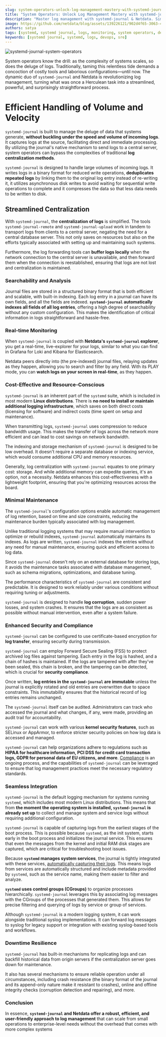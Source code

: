 ```yaml
---
slug: system-operators-unlock-log-management-mastery-with-systemd-journal-and-netdata
title: "System Operators: Unlock Log Management Mastery with systemd-journal and Netdata"
description: "Master log management with systemd-journal & Netdata. Simplify operations with real-time, secure log processing & minimal system overhead."
image: https://github.com/netdata/blog/assets/139226121/902d4f65-3063-44a1-b33b-0300cc3cc773
authors: satya
tags: [systemd, systemd journal, logs, monitoring, system operators, devops]
keywords: [systemd journal, systemd, logs, devops, sre]
---
```


![systemd-journal-system-operators](https://github.com/netdata/blog/assets/139226121/902d4f65-3063-44a1-b33b-0300cc3cc773)

System operators know the drill: as the complexity of systems scales, so does the deluge of logs. Traditionally, taming this relentless tide demands a concoction of costly tools and laborious configurations—until now. The dynamic duo of `systemd-journal` and Netdata is revolutionizing log management, turning what was once a Herculean task into a streamlined, powerful, and surprisingly straightforward process.

<!--truncate-->

# Efficient Handling of Volume and Velocity

`systemd-journal` is built to manage the deluge of data that systems generate, **without buckling under the speed and volume of incoming logs**. It captures logs at the source, facilitating direct and immediate processing. By utilizing the journal's native mechanism to send logs to a central server, system operators can bypass the complexities of traditional **log centralization methods**.

`systemd-journal` is designed to handle large volumes of incoming logs. It writes logs in a binary format for reduced write operations, **deduplicates repeated logs** by linking them to the original log entry instead of re-writing it, it utilizes asynchronous disk writes to avoid waiting for sequential write operations to complete and it compresses the data so that less data needs to be written to disk.

## Streamlined Centralization

With `systemd-journal`, the **centralization of logs** is simplified. The tools `systemd-journal-remote` and `systemd-journal-upload` work in tandem to transport logs from clients to a central server, negating the need for a central database server. This not only saves on resources but also on the efforts typically associated with setting up and maintaining such systems.


Furthermore, the log forwarding tools can **buffer logs locally** when the network connection to the central server is unavailable, and then forward them when the connection is reestablished, ensuring that logs are not lost and centralization is maintained.

### Searchability and Analysis

Journal files are stored in a structured binary format that is both efficient and scalable, with built-in indexing. Each log entry in a journal can have its own fields, and all the fields are indexed. **`systemd-journal` automatically indexes all fields of all log entries**, offering a high degree of searchability without any custom configuration. This makes the identification of critical information in logs straightforward and hassle-free.

### Real-time Monitoring

When `systemd-journal` is coupled with **Netdata's `systemd-journal` explorer**, you get a real-time, live-explorer for your logs, similar to what you can find in Grafana for Loki and Kibana for Elasticsearch.


Netdata peers directly into (the pre-indexed) journal files, relaying updates as they happen, allowing you to search and filter by any field. With its PLAY mode, you can **watch logs on your screen in real-time**, as they happen.

### Cost-Effective and Resource-Conscious

`systemd-journal` is an inherent part of the `systemd` suite, which is included in most modern **Linux distributions**. There is **no need to install or maintain additional logging infrastructure**, which saves on both direct costs (licensing for software) and indirect costs (time spent on setup and maintenance).

When transmitting logs, `systemd-journal` uses compression to reduce bandwidth usage. This makes the transfer of logs across the network more efficient and can lead to cost savings on network bandwidth.

The indexing and storage mechanism of `systemd-journal` is designed to be low overhead. It doesn't require a separate database or indexing service, which would consume additional CPU and memory resources.

Generally, log centralization with `systemd-journal` equates to one primary cost: storage. And while additional memory can expedite queries, it's an option, not a necessity. Netdata enhances this cost-effectiveness with a lightweight footprint, ensuring that you're optimizing resources across the board.

### Minimal Maintenance

The `systemd-journal`'s configuration options enable automatic management of log retention, based on time and size constraints, reducing the maintenance burden typically associated with log management.

Unlike traditional logging systems that may require manual intervention to optimize or rebuild indexes, `systemd-journal` automatically maintains its indexes. As logs are written, `systemd-journal` indexes the entries without any need for manual maintenance, ensuring quick and efficient access to log data.

Since `systemd-journal` doesn't rely on an external database for storing logs, it avoids the maintenance tasks associated with database management, such as schema migrations, optimizations, and database tuning.

The performance characteristics of `systemd-journal` are consistent and predictable. It is designed to work reliably under various conditions without requiring tuning or adjustments.

`systemd-journal` is designed to handle **log corruption**, sudden power losses, and system crashes. It ensures that the logs are as consistent as possible without manual intervention, even after a system failure.

### Enhanced Security and Compliance

`systemd-journal` can be configured to use certificate-based encryption for **log transfer**, ensuring security during transmission.

`systemd-journal` can employ Forward Secure Sealing (FSS) to protect archived log files against tampering. Each entry in the log is hashed, and a chain of hashes is maintained. If the logs are tampered with after they've been sealed, this chain is broken, and the tampering can be detected, which is crucial for **security compliance**.

Once written, **log entries in the `systemd-journal` are immutable** unless the journal is explicitly rotated and old entries are overwritten due to space constraints. This immutability ensures that the historical record of log entries remains unchanged.

The `systemd-journal` itself can be audited. Administrators can track who accessed the journal and what changes, if any, were made, providing an audit trail for accountability.

`systemd-journal` can work with various **kernel security features**, such as SELinux or AppArmor, to enforce stricter security policies on how log data is accessed and managed.

`systemd-journal` can help organizations adhere to regulations such as **HIPAA for healthcare information, PCI DSS for credit card transaction logs, GDPR for personal data of EU citizens, and more**. [Compliance](https://blog.netdata.cloud/improve-your-security-with-systemd-and-netdata/) is an ongoing process, and the capabilities of `systemd-journal` can be leveraged to ensure that log management practices meet the necessary regulatory standards.

### Seamless Integration

`systemd-journal` is the default logging mechanism for systems running `systemd`, which includes most modern Linux distributions. This means that from **the moment the operating system is installed, `systemd-journal` is already set up** to collect and manage system and service logs without requiring additional configuration.

`systemd-journal` is capable of capturing logs from the earliest stages of the boot process. This is possible because `systemd`, as the init system, starts early in the boot process and initializes the journal service. This ensures that even the messages from the kernel and initial RAM disk stages are captured, which are critical for troubleshooting boot issues.

Because **`systemd` manages system services**, the journal is tightly integrated with these services, [automatically capturing their logs](https://blog.netdata.cloud/exploring-systemd-journal-logs-with-netdata/). This means logs from services are automatically structured and include metadata provided by `systemd`, such as the service name, making them easier to filter and analyze.

**`systemd` uses control groups (CGroups)** to organize processes hierarchically. `systemd-journal` leverages this by associating log messages with the CGroups of the processes that generated them. This allows for precise filtering and querying of logs by service or group of services.

Although `systemd-journal` is a modern logging system, it can work alongside traditional syslog implementations. It can forward log messages to syslog for legacy support or integration with existing syslog-based tools and workflows.

### Downtime Resilience

`systemd-journal` has built-in mechanisms for replicating logs and can backfill historical data from origin servers if the centralization server goes down for maintenance.

It also has several mechanisms to ensure reliable operation under all circumstances, including crash resistance (the binary format of the journal and its append-only nature make it resistant to crashes), online and offline integrity checks (corruption detection and repairing), and more.

### Conclusion

In essence, **`systemd-journal` and Netdata offer a robust, efficient, and user-friendly approach to log management** that can scale from small operations to enterprise-level needs without the overhead that comes with more complex systems
